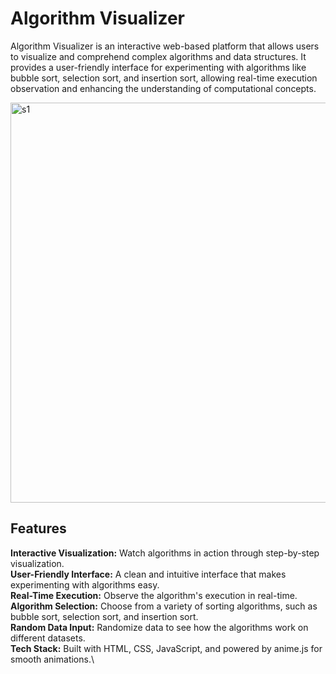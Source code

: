 # Algorithm Visualizer

Algorithm Visualizer is an interactive web-based platform that allows users to visualize and comprehend complex algorithms and data structures. It provides a user-friendly interface for experimenting with algorithms like bubble sort, selection sort, and insertion sort, allowing real-time execution observation and enhancing the understanding of computational concepts.

<img width="640" alt="s1" src="https://github.com/advait-bhitkar/algorithms/assets/25331865/219cbe6c-8812-41f2-946c-f2a5628a671a">

## Features
**Interactive Visualization:** Watch algorithms in action through step-by-step visualization.\
**User-Friendly Interface:** A clean and intuitive interface that makes experimenting with algorithms easy.\
**Real-Time Execution:** Observe the algorithm's execution in real-time.\
**Algorithm Selection:** Choose from a variety of sorting algorithms, such as bubble sort, selection sort, and insertion sort.\
**Random Data Input:** Randomize data to see how the algorithms work on different datasets.\
**Tech Stack:** Built with HTML, CSS, JavaScript, and powered by anime.js for smooth animations.\


